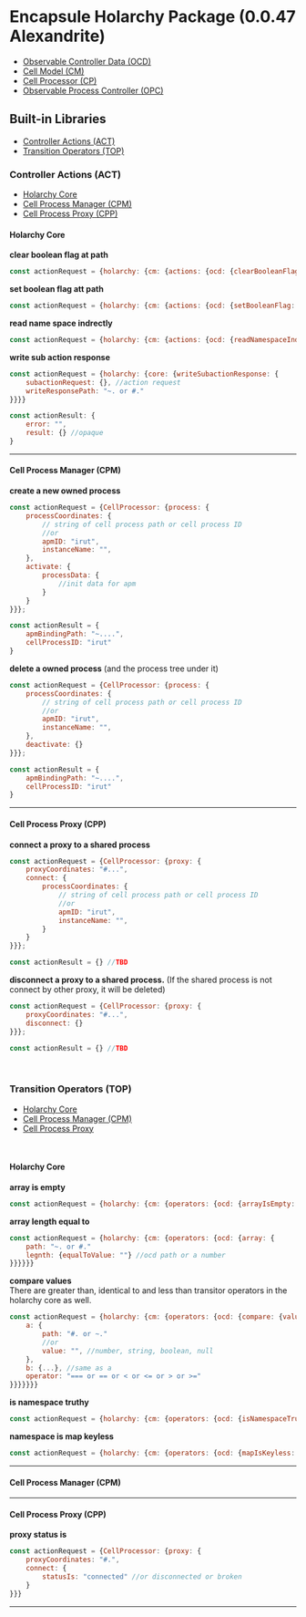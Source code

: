 # Encapsule Holarchy Package (0.0.47 Alexandrite)
* [Observable Controller Data (OCD)](./ocd.md)
* [Cell Model (CM)](./cell-model.md)
* [Cell Processor (CP)](./cell-processor.md)
* [Observable Process Controller (OPC)](./opc.md)

## Built-in Libraries
* [Controller Actions (ACT)](#Controller-Actions-ACT)
* [Transition Operators (TOP)](#Transition-Operators-TOP)

### Controller Actions (ACT)
* [Holarchy Core](#Holarchy-Core)
* [Cell Process Manager (CPM)](#Cell-Process-Manager-CPM)
* [Cell Process Proxy (CPP)](#Cell-Process-Proxy-CPP)

#### Holarchy Core

<div><strong>clear boolean flag at path</strong></div>

```javascript
const actionRequest = {holarchy: {cm: {actions: {ocd: {clearBooleanFlag: {path: "~. or #."}}}}}}
```
<div><strong>set boolean flag att path</strong></div>

```javascript
const actionRequest = {holarchy: {cm: {actions: {ocd: {setBooleanFlag: {path: "~. or #."}}}}}}
```

<div><strong>read name space indrectly</strong></div>

```javascript
const actionRequest = {holarchy: {cm: {actions: {ocd: {readNamespaceIndirect: {path2: "~. or #."}}}}}}
```

<div><strong>write sub action response</strong></div>

```javascript
const actionRequest = {holarchy: {core: {writeSubactionResponse: {
    subactionRequest: {}, //action request
    writeResponsePath: "~. or #."
}}}}

const actionResult: {
    error: "",
    result: {} //opaque
}
```
<hr>

#### Cell Process Manager (CPM)
<div><strong>create a new owned process</strong></div>

```javascript
const actionRequest = {CellProcessor: {process: {
    processCoordinates: {
        // string of cell process path or cell process ID
        //or 
        apmID: "irut",
        instanceName: "",
    },
    activate: {
        processData: {
            //init data for apm
        }
    }
}}};

const actionResult = {
    apmBindingPath: "~....",
    cellProcessID: "irut"
}
```

<div><strong>delete a owned process</strong> (and the process tree under it)</div>

```javascript
const actionRequest = {CellProcessor: {process: {
    processCoordinates: {
        // string of cell process path or cell process ID
        //or 
        apmID: "irut",
        instanceName: "",
    },
    deactivate: {}
}}};

const actionResult = {
    apmBindingPath: "~....",
    cellProcessID: "irut"
}
```

<hr>

#### Cell Process Proxy (CPP)
<div><strong>connect a proxy to a shared process</strong></div>

```javascript
const actionRequest = {CellProcessor: {proxy: {
    proxyCoordinates: "#...",
    connect: {
        processCoordinates: {
            // string of cell process path or cell process ID
            //or 
            apmID: "irut",
            instanceName: "",
        }
    }
}}};

const actionResult = {} //TBD
```

<div><strong>disconnect a proxy to a shared process.</strong> (If the shared process is not connect by other proxy, it will be deleted)</div>

```javascript
const actionRequest = {CellProcessor: {proxy: {
    proxyCoordinates: "#...",
    disconnect: {}
}}};

const actionResult = {} //TBD
```
<br>

### Transition Operators (TOP)
* [Holarchy Core](#Holarchy-Core-1)
* [Cell Process Manager (CPM)](#Cell-Process-Manager-(CPM)-1)
* [Cell Process Proxy](#Cell-Process-Proxy-1)
<br>

#### Holarchy Core

<div><strong>array is empty</strong></div>

```javascript
const actionRequest = {holarchy: {cm: {operators: {ocd: {arrayIsEmpty: {path: "~. or #."}}}}}}
```

<div><strong>array length equal to</strong></div>

```javascript
const actionRequest = {holarchy: {cm: {operators: {ocd: {array: {
    path: "~. or #."
    legnth: {equalToValue: ""} //ocd path or a number
}}}}}}
```

<div>
    <strong>compare values</strong><br>
    There are greater than, identical to and less than transitor operators in the holarchy core as well.
</div>

```javascript
const actionRequest = {holarchy: {cm: {operators: {ocd: {compare: {values: {
    a: {
        path: "#. or ~."
        //or
        value: "", //number, string, boolean, null
    },
    b: {...}, //same as a
    operator: "=== or == or < or <= or > or >="
}}}}}}}
```


<div><strong>is namespace truthy</strong></div>

```javascript
const actionRequest = {holarchy: {cm: {operators: {ocd: {isNamespaceTruthy: {path: "#. or ~."}}}}}}
```

<div><strong>namespace is map keyless</strong></div>

```javascript
const actionRequest = {holarchy: {cm: {operators: {ocd: {mapIsKeyless: {path: "#. or ~."}}}}}}
```
<hr>

#### Cell Process Manager (CPM)

<hr>

#### Cell Process Proxy (CPP)
<div><strong>proxy status is</strong></div>

```javascript
const actionRequest = {CellProcessor: {proxy: {
    proxyCoordinates: "#.",
    connect: {
        statusIs: "connected" //or disconnected or broken
    }
}}}
```

<hr>
